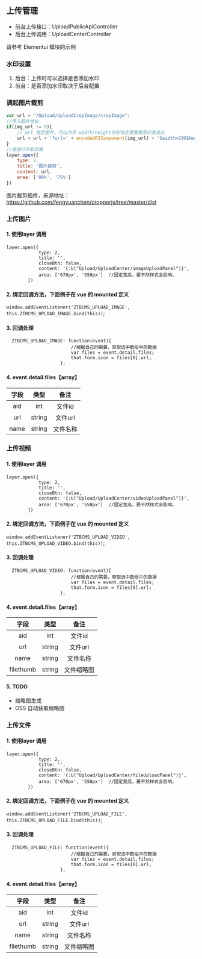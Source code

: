 ## 上传管理

- 前台上传接口：UploadPublicApiController
- 后台上传调用：UploadCenterController

请参考 Elementui 模块的示例

### 水印设置

1. 后台：上传时可以选择是否添加水印
2. 前台：是否添加水印取决于后台配置


### 调起图片裁剪

```javascript
var url = "/Upload/UploadCropImage/cropImage";
//传入图片地址
if(img_url != 0){
    // url 指定图片，可以为空 width/height分别指定需要裁剪的宽高比
    url = url + '?url=' + encodeURIComponent(img_url) + '&width=100&height=100';
}
//直接打开新页面
layer.open({
    type: 2,
    title: '图片裁剪',
    content: url,
    area: ['80%', '75%']
})
```

图片裁剪插件，来源地址：https://github.com/fengyuanchen/cropperjs/tree/master/dist


### 上传图片

#### 1. 使用layer 调用

```
layer.open({
            type: 2,
            title: '',
            closeBtn: false,
            content: '{:U("Upload/UploadCenter/imageUploadPanel")}',
            area: ['670px', '550px']  //固定宽高，要不然样式会影响。
        })

```

#### 2. 绑定回调方法，下面例子在 vue 的 mounted 定义
`window.addEventListener('ZTBCMS_UPLOAD_IMAGE', this.ZTBCMS_UPLOAD_IMAGE.bind(this))`;

#### 3. 回调处理

```
  ZTBCMS_UPLOAD_IMAGE: function(event){
                        //根据自己的需要，获取选中数组中的数据
                        var files = event.detail.files;
                        that.form.icon = files[0].url;
                    },
```

#### 4. event.detail.files【array】

字段 | 类型 | 备注
:-----------: | :-----------: | :-----------:
 aid        |     int    |       文件id
 url        |     string    |      文件url
 name        |     string    |       文件名称


### 上传视频

#### 1. 使用layer 调用

```
layer.open({
            type: 2,
            title: '',
            closeBtn: false,
            content: '{:U("Upload/UploadCenter/videoUploadPanel")}',
            area: ['670px', '550px']  //固定宽高，要不然样式会影响。
        })

```

#### 2. 绑定回调方法，下面例子在 vue 的 mounted 定义
`window.addEventListener('ZTBCMS_UPLOAD_VIDEO', this.ZTBCMS_UPLOAD_VIDEO.bind(this))`;

#### 3. 回调处理

```
  ZTBCMS_UPLOAD_VIDEO: function(event){
                        //根据自己的需要，获取选中数组中的数据
                        var files = event.detail.files;
                        that.form.icon = files[0].url;
                    },
```

#### 4. event.detail.files【array】

字段 | 类型 | 备注
:-----------: | :-----------: | :-----------:
 aid        |     int    |       文件id
 url        |     string    |      文件url
 name        |     string    |       文件名称
 filethumb        |     string    |       文件缩略图

#### 5. TODO  
- 缩略图生成
- OSS 自动获取缩略图



### 上传文件

#### 1. 使用layer 调用

```
layer.open({
            type: 2,
            title: '',
            closeBtn: false,
            content: '{:U("Upload/UploadCenter/fileUploadPanel")}',
            area: ['670px', '550px']  //固定宽高，要不然样式会影响。
        })

```

#### 2. 绑定回调方法，下面例子在 vue 的 mounted 定义
`window.addEventListener('ZTBCMS_UPLOAD_FILE', this.ZTBCMS_UPLOAD_FILE.bind(this))`;

#### 3. 回调处理

```
  ZTBCMS_UPLOAD_FILE: function(event){
                        //根据自己的需要，获取选中数组中的数据
                        var files = event.detail.files;
                        that.form.icon = files[0].url;
                    },
```

#### 4. event.detail.files【array】

字段 | 类型 | 备注
:-----------: | :-----------: | :-----------:
 aid        |     int    |       文件id
 url        |     string    |      文件url
 name        |     string    |       文件名称
 filethumb        |     string    |       文件缩略图





